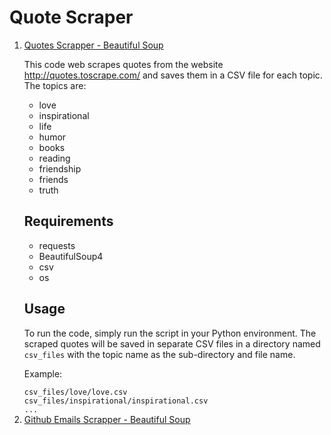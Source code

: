 <h1>Quote Scraper</h1>
  <ol>
  <li><a href="https://github.com/nourmuhammed20/Web_Scrapping/tree/main/Beautiful%20Soup/QuotesScrapper">Quotes Scrapper - Beautiful Soup</a></li>
      <p>This code web scrapes quotes from the website <a href="http://quotes.toscrape.com/">http://quotes.toscrape.com/</a> and saves them in a CSV file for each topic. The topics are:</p>
    <ul>
      <li>love</li>
      <li>inspirational</li>
      <li>life</li>
      <li>humor</li>
      <li>books</li>
      <li>reading</li>
      <li>friendship</li>
      <li>friends</li>
      <li>truth</li>
    </ul>
    <h2>Requirements</h2>
    <ul>
      <li>requests</li>
      <li>BeautifulSoup4</li>
      <li>csv</li>
      <li>os</li>
    </ul>
    <h2>Usage</h2>
    <p>To run the code, simply run the script in your Python environment. The scraped quotes will be saved in separate CSV files in a directory named <code>csv_files</code> with the topic name as the sub-directory and file name.</p>
    <p>Example:</p>
    <code>csv_files/love/love.csv</code><br>
    <code>csv_files/inspirational/inspirational.csv</code><br>
    <code>...</code>
  <li><a href="https://github.com/nourmuhammed20/Web_Scrapping/tree/main/Beautiful%20Soup/GithubEmails_Scrapper">Github Emails Scrapper - Beautiful Soup</a></li>
  </ol>
    
